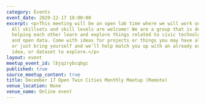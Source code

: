 ```yaml
---
category: Events
event_date: 2020-12-17 18:00:00
excerpt: <p>This meeting will be an open lab time where we will work on projects.
  All skillsets and skill levels are welcome! We are a group that is dedicated to
  helping each other learn and explore things related to civic technology, open government,
  and open data. Come with ideas for projects or things you may have already started,
  or just bring yourself and we'll help match you up with an already existing project,
  idea, or dataset to explore.</p>
layout: event
meetup_event_id: lbjqzrybcqbgc
published: true
source_meetup_content: true
title: December 17 Open Twin Cities Monthly Meetup (Remote)
venue_location: None
venue_name: Online event
---
```


